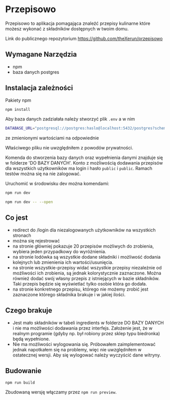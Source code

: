 # Przepisowo

Przepisowo to aplikacja pomagająca znaleźć przepisy kulinarne które możesz wykonać z składników dostępnych w twoim domu.

Link do publicznego repozytorium
https://github.com/theXerun/przepisowo


## Wymagane Narzędzia
- npm
- baza danych postgres

## Instalacja zależności

Pakiety npm
```bash
npm install
```
Aby baza danych zadziałała należy stworzyć plik `.env` a w nim
```bash
DATABASE_URL="postgresql://postgres:haslo@localhost:5432/postgres?schema=public"
```
ze zmienionymi wartościami na odpowiednie

Właściwego pliku nie uwzględniłem z powodów prywatności.

Komenda do stworzenia bazy danych oraz wypełnienia danymi znajduje się w folderze 'DO BAZY DANYCH'.
Konto z możliwością dodawania przepisów dla wszystkich użytkowników ma login i hasło `public` i `public`. Ramach testów można się na nie zalogować.

Uruchomić w środowisku dev można komendami:
```bash
npm run dev

npm run dev -- --open
```

## Co jest

- redirect do /login dla niezalogowanych użytkowników na wszystkich stronach
- można się rejestrować
- na stronie główniej pokazuje 20 przepisów możliwych do zrobienia, wybiera jeden przypadkowy do wyróżnienia.
- na stronie lodówka są wszystkie dodane składniki i możliwość dodania kolejnych lub zmienienia ich wartości/usunięcia.
- na stronie wszystkie-przepisy widać wszystkie przepisy niezależnie od możliwości ich zrobienia, są jednak kolorystycznie zaznaczone. Można również dodać swój własny przepis z istniejących w bazie składników. Taki przepis będzie się wyświetlać tylko osobie która go dodała.
- na stronie konkretnego przepisu, którego nie możemy zrobić jest zaznaczone którego składnika brakuje i w jakiej ilości.

## Czego brakuje

- Jest mało składników w tabeli ingredients w folderze DO BAZY DANYCH i nie ma możliwości dodawania przez interfejs. Założenie jest, że w realnym programie (gdyby np. był robiony przez sklep typu biedronka) będą wypełnione.
- Nie ma możliwości wylogowania się. Próbowałem zaimplementować jednak napotkałem się na problemy, więc nie uwzględniłem w ostatecznej wersji. Aby się wylogować należy wyczyścić dane witryny.

## Budowanie

```bash
npm run build
```

Zbudowaną wersję włączamy przez `npm run preview`.

